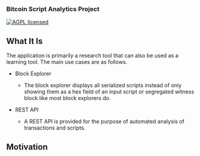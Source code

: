 ### Bitcoin Script Analytics Project

[![AGPL licensed](https://img.shields.io/badge/license-AGPL-blue.svg)](https://github.com/btc-script-explorer/explorer/blob/master/LICENSE)

## What It Is

The application is primarily a research tool that can also be used as a learning tool. The main use cases are as follows.

- Block Explorer
  - The block explorer displays all serialized scripts instead of only showing them as a hex field of an input script or segregated witness block like most block explorers do.

- REST API
  - A REST API is provided for the purpose of automated analysis of transactions and scripts.

## Motivation

